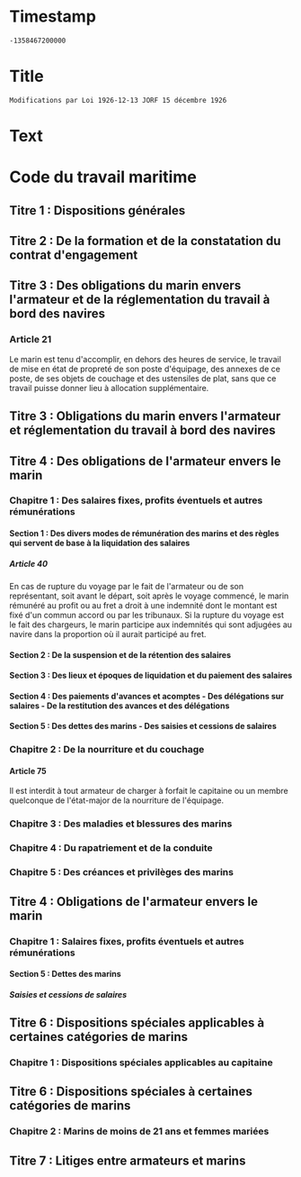 # Timestamp
```
-1358467200000
```

# Title
```
Modifications par Loi 1926-12-13 JORF 15 décembre 1926
```

# Text
# Code du travail maritime
## Titre 1 : Dispositions générales
## Titre 2 : De la formation et de la constatation du contrat d'engagement
## Titre 3 : Des obligations du marin envers l'armateur et de la réglementation du travail à bord des navires
### Article 21
   Le marin est tenu d'accomplir, en dehors des heures de service, le travail de mise en état de propreté de son poste d'équipage, des annexes de ce poste, de ses objets de couchage et des ustensiles de plat, sans que ce travail puisse donner lieu à allocation supplémentaire.


## Titre 3 : Obligations du marin envers l'armateur et réglementation du travail à bord des navires
## Titre 4 : Des obligations de l'armateur envers le marin
### Chapitre 1 : Des salaires fixes, profits éventuels et autres rémunérations
#### Section 1 : Des divers modes de rémunération des marins et des règles qui servent de base à la liquidation des salaires
##### Article 40
   En cas de rupture du voyage par le fait de l'armateur ou de son représentant, soit avant le départ, soit après le voyage commencé, le marin rémunéré au profit ou au fret a droit à une indemnité dont le montant est fixé d'un commun accord ou par les tribunaux.    Si la rupture du voyage est le fait des chargeurs, le marin participe aux indemnités qui sont adjugées au navire dans la proportion où il aurait participé au fret.


#### Section 2 : De la suspension et de la rétention des salaires
#### Section 3 : Des lieux et époques de liquidation et du paiement des salaires
#### Section 4 : Des paiements d'avances et acomptes - Des délégations sur salaires - De la restitution des avances et des délégations
#### Section 5 : Des dettes des marins - Des saisies et cessions de salaires
### Chapitre 2 : De la nourriture et du couchage
#### Article 75
   Il est interdit à tout armateur de charger à forfait le capitaine ou un membre quelconque de l'état-major de la nourriture de l'équipage.


### Chapitre 3 : Des maladies et blessures des marins
### Chapitre 4 : Du rapatriement et de la conduite
### Chapitre 5 : Des créances et privilèges des marins
## Titre 4 : Obligations de l'armateur envers le marin
### Chapitre 1 : Salaires fixes, profits éventuels et autres rémunérations
#### Section 5 : Dettes des marins
##### Saisies et cessions de salaires
## Titre 6 : Dispositions spéciales applicables à certaines catégories de marins
### Chapitre 1 : Dispositions spéciales applicables au capitaine
## Titre 6 : Dispositions spéciales à certaines catégories de marins
### Chapitre 2 : Marins de moins de 21 ans et femmes mariées
## Titre 7 : Litiges entre armateurs et marins
